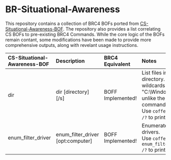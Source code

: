 # BR-Situational-Awareness

This repository contains a collection of BRC4 BOFs ported from [CS-Situational-Awareness-BOF](https://github.com/trustedsec/CS-Situational-Awareness-BOF). The repository also provides a list correlating CS BOFs to pre-existing BRC4 Commands. While the core logic of the BOFs remain contant, some modifications have been made to provide more comprehensive outputs, along with  revelant usage instructions.

| CS-Situational-Awareness-BOF | Description | BRC4 Equivalent | Notes |
|:-----------------------------| :-----------| :---------------|:-------|
| dir                          | dir [directory] [/s]           |  BOFF Implemented!               | List files in a directory. Supports wildcards (e.g. "C:\Windows\S*") unlike the BRC4 `ls` command <br> Use `coffexec dir.o /?` to print help |
| enum_filter_driver           | enum_filter_driver [opt:computer] | BOFF Implemented!             | Enumerate filter drivers. <br> Use `coffexec enum_filter_driver.o /?` to print help |
